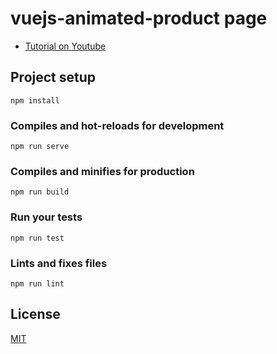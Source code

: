 # vuejs-animated-product page

- [Tutorial on Youtube](https://youtu.be/shmZ9BLRD8o)

## Project setup
```
npm install
```

### Compiles and hot-reloads for development
```
npm run serve
```

### Compiles and minifies for production
```
npm run build
```

### Run your tests
```
npm run test
```

### Lints and fixes files
```
npm run lint
```

## License

[MIT](LICENSE)
